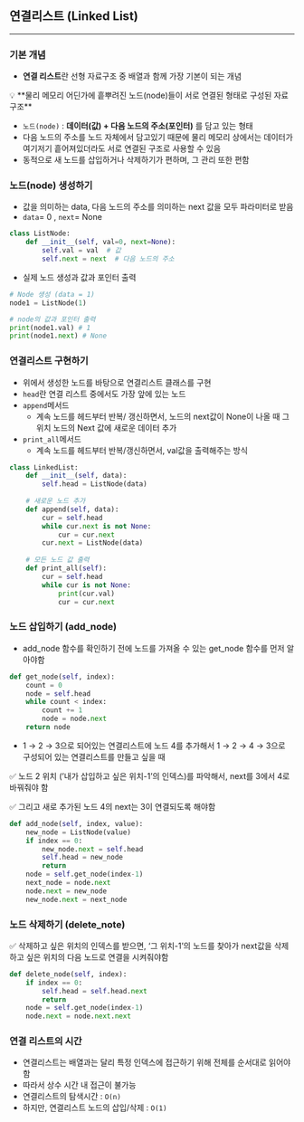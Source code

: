 ## 연결리스트 (Linked List)

---

### 기본 개념

- **연결 리스트**란 선형 자료구조 중 배열과 함께 가장 기본이 되는 개념

<aside>
💡 **물리 메모리 어딘가에 흩뿌려진 노드(node)들이 서로 연결된 형태로 구성된 자료구조**

</aside>

- `노드(node)` : **데이터(값) + 다음 노드의 주소(포인터)** 를 담고 있는 형태
- 다음 노드의 주소를 노드 자체에서 담고있기 때문에 물리 메모리 상에서는 데이터가 여기저기 흩어져있더라도 서로 연결된 구조로 사용할 수 있음
- 동적으로 새 노드를 삽입하거나 삭제하기가 편하며, 그 관리 또한 편함

### 노드(node) 생성하기

- 값을 의미하는 data, 다음 노드의 주소를 의미하는 next 값을 모두 파라미터로 받음
- `data`= 0 , `next`= None

```python
class ListNode:
    def __init__(self, val=0, next=None):
        self.val = val  # 값
        self.next = next  # 다음 노드의 주소
```

- 실제 노드 생성과 값과 포인터 출력

```python
# Node 생성 (data = 1)
node1 = ListNode(1)

# node의 값과 포인터 출력
print(node1.val) # 1
print(node1.next) # None
```

### 연결리스트 구현하기

- 위에서 생성한 노드를 바탕으로 연결리스트 클래스를 구현
- `head`란 연결 리스트 중에서도 가장 앞에 있는 노드
- `append`메서드
    - 계속 노드를 헤드부터 반복/ 갱신하면서, 노드의 next값이 None이 나올 때 그 위치 노드의 Next 값에 새로운 데이터 추가
- `print_all`메서드
    - 계속 노드를 헤드부터 반복/갱신하면서, val값을 출력해주는 방식

```python
class LinkedList:
    def __init__(self, data):
        self.head = ListNode(data)
        
    # 새로운 노드 추가
    def append(self, data):
        cur = self.head
        while cur.next is not None:
            cur = cur.next
        cur.next = ListNode(data)
        
    # 모든 노드 값 출력
    def print_all(self):
        cur = self.head
        while cur is not None:
            print(cur.val)
            cur = cur.next
```

### 노드 삽입하기 (add_node)

- add_node 함수를 확인하기 전에 노드를 가져올 수 있는 get_node 함수를 먼저 알아야함

```python
def get_node(self, index):
    count = 0
    node = self.head
    while count < index:
        count += 1
        node = node.next
    return node
```

- 1 → 2 → 3으로 되어있는 연결리스트에 노드 4를 추가해서 1 → 2 → 4 → 3으로 구성되어 있는 연결리스트를 만들고 싶을 때

✅ 노드 2 위치 (’내가 삽입하고 싶은 위치-1’의 인덱스)를 파악해서, next를 3에서 4로 바꿔줘야 함

✅ 그리고 새로 추가된 노드 4의 next는 3이 연결되도록 해야함

```python
def add_node(self, index, value):
    new_node = ListNode(value)
    if index == 0:
        new_node.next = self.head
        self.head = new_node
        return
    node = self.get_node(index-1)
    next_node = node.next
    node.next = new_node
    new_node.next = next_node
```

### 노드 삭제하기 (delete_note)

✅ 삭제하고 싶은 위치의 인덱스를 받으면, ‘그 위치-1’의 노드를 찾아가 next값을 삭제하고 싶은 위치의 다음 노드로 연결을 시켜줘야함

```python
def delete_node(self, index):
    if index == 0:
        self.head = self.head.next
        return
    node = self.get_node(index-1)
    node.next = node.next.next
```

### 연결 리스트의 시간

- 연결리스트는 배열과는 달리 특정 인덱스에 접근하기 위해 전체를 순서대로 읽어야함
- 따라서 상수 시간 내 접근이 불가능
- 연결리스트의 탐색시간 : `O(n)`
- 하지만, 연결리스트 노드의 삽입/삭제 : `O(1)`